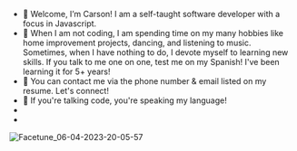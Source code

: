 - 🌱 Welcome, I’m Carson! I am a self-taught software developer with a focus in Javascript.
- 🌱 When I am not coding, I am spending time on my many hobbies like home improvement projects, dancing, and listening to music. Sometimes, when I have nothing to do, I devote myself to learning new skills. If you talk to me one on one, test me on my Spanish! I've been learning it for 5+ years! 
- 🌱 You can contact me via the phone number & email listed on my resume. Let's connect! 
- 🌱 If you're talking code, you're speaking my language!
- 
-
<!---
carsonkellydev/carsonkellydev is a ✨ special ✨ repository because its `README.md` (this file) appears on your GitHub profile.
You can click the Preview link to take a look at your changes.
--->
![Facetune_06-04-2023-20-05-57](https://user-images.githubusercontent.com/107229045/230524067-14d980dd-d06b-4bc6-ac9e-606fca9025f0.jpg)

